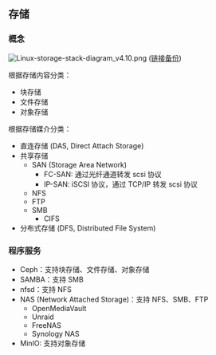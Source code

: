 ## 存储

### 概念

![Linux-storage-stack-diagram_v4.10.png](https://www.thomas-krenn.com/de/wikiDE/images/e/e0/Linux-storage-stack-diagram_v4.10.png) ([链接备份](https://web.archive.org/web/20230103013337/https://www.thomas-krenn.com/de/wikiDE/images/e/e0/Linux-storage-stack-diagram_v4.10.png))

根据存储内容分类：

- 块存储
- 文件存储
- 对象存储

根据存储媒介分类：

- 直连存储 (DAS, Direct Attach Storage)
- 共享存储
  - SAN (Storage Area Network)
    - FC-SAN: 通过光纤通道转发 scsi 协议
    - IP-SAN: iSCSI 协议，通过 TCP/IP 转发 scsi 协议
  - NFS
  - FTP
  - SMB
    - CIFS
- 分布式存储 (DFS, Distributed File System)

### 程序服务

- Ceph：支持块存储、文件存储、对象存储
- SAMBA：支持 SMB
- nfsd：支持 NFS
- NAS (Network Attached Storage)：支持 NFS、SMB、FTP
  - OpenMediaVault
  - Unraid
  - FreeNAS
  - Synology NAS
- MinIO: 支持对象存储
